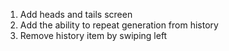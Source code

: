1. Add heads and tails screen
2. Add the ability to repeat generation from history
3. Remove history item by swiping left